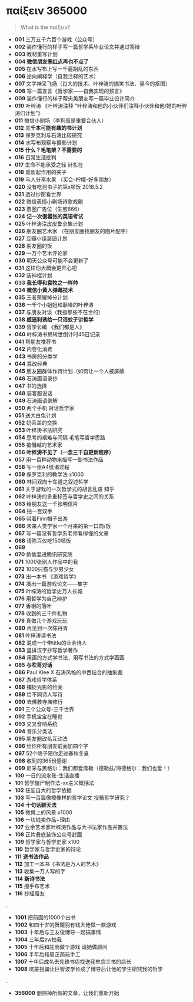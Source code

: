 ﻿# παίξειν 365000

> What is the παίξειν?

- **001** 三万五千六百个游戏（公众号）
- **002** 装作懂行的样子写一篇哲学系毕业论文并通过答辩
- **003** 教材重写计划
- **004** **微信朋友圈红点再也不点了**
- **005** 在水写布上写一千遍胡乱的东西
- **006** 逆向阐释学（自我注释的艺术）
- **007** 文字神采飞扬（肖大的技术、叶梓涛的搞笑书法、吴今的抠图）
- **008** 写一篇宣言《哲学家——自我实现的预言》
- **009** 装作懂行的样子帮央美朋友写一篇毕业设计简介
- **010** 叶梓涛 《叶梓涛注释 “叶梓涛和他的小伙伴们注释小伙伴和他/她的叶梓涛们计划”》
- **011** 微信小剧场（李狗蛋是重要合伙人）
- **012** **三千本可能有趣的书计划**
- **013** 保罗克利与石涛比较研究
- **014** 水写布观察与摄影计划
- **015** **什么？毛笔架？不需要的**
- **016** 日常生活批判
- **017** 生命不能承受之轻 针扎在
- **018** 重新起作用的夹子
- **019** 与人分享水果 	（买合-柠檬-好多朋友）
- **020** 没有吃到虫子的第x顿饭 2018.5.2
- **021** 透过纱窗看世界
- **022** 微信表情小剧场诗歌戏剧
- **023** 票圈广告位（生煎666）
- **024** **记一次很嚣张的英语考试**
- **025** 叶梓涛注皮皮鲁全集计划
- **026** 朋友圈艺术家 （在朋友圈找朋友的图片配字）
- **027** 豆瓣小组装逼计划
- **028** 朋友圈的饭
- **029** 一万个艺术评论家
- **030** 明天公众号可能不会更新了
- **031** 这样你大概会更开心吧
- **032** 装神棍计划
- **033** **我长得和袁牧之一样帅**
- **034** **微信小黄人弹幕技术**
- **035** 王者荣耀掉分计划
- **036** 一千个小姐姐和聒噪的叶梓涛
- **037** 与朋友对谈（我指那些不在世的）
- **038** **威逼利诱给一只活蚊子讲哲学**
- **039** 哲学长编 《我们都是人》
- **040** 叶梓涛书房转世倒计时45日记录
- **041** 帮朋友推荐书
- **042** 内卷化消费
- **043** 书房的分类学
- **044** 篡改经典
- **045** 朋友圈群体作诗计划（如何让一个人被屏蔽
- **046** 石涛画语录抄
- **047** 书的选择
- **048** 装客服说话
- **049** 石涛画语录解
- **050** 两个手机 对话哲学家
- **051** 送大白兔计划
- **052** 奶茶盖的交换
- **053** 叶梓涛书法研究
- **054** 思考的艰难与间隔 毛笔写哲学思路
- **055** 被僭越的艺术家
- **056** **叶梓涛不见了（一念三千自更新程序）**
- **057** 用一百种动物来描写一副书法作品
- **058** 写一张A4纸诸过程
- **059** 保罗克利的教学法 x1000
- **060** 林间双向十车道之叙述哲学
- **061** 关于游戏的一次哲学式的胡言乱语 知乎
- **062** 叶梓涛的多重标签与哲学史之间的关系
- **063** 给朋友送一千张明信片
- **064** 拍一百双手
- **065** 带着Finn帽子出游
- **066** 未来人类学家一个月来的第一口肉/饭
- **067** 写一篇没有哲学系老师看得懂的文章
- **068** 请陈百仪吃150顿饭
- **069**
- **070** 偷偷混进腾讯研究院
- **071** 1000张别人作品中的我
- **072** 1000只猫与少男少女
- **073** 出一本书 《游戏哲学》
- **074** 凑出一篇游戏论文——集字
- **075** 叶梓涛的哲学史万人长城
- **076** 用哲学为自己辩护
- **077** 香榭的落叶
- **078** 收到的三千件礼物
- **079** 真做几个游戏玩玩
- **080** 再见到一次陈丹青
- **081** 叶梓涛读书法
- **082** 混成一个带title的业余诗人
- **083** 竖排汉字抄写哲学著作
- **084** 用画的方式学书法，用写书法的方式学画画
- **085** **与吹哥对话**
- **086** Paul Klee X 石涛风格的中西结合的抽象画
- **087** 游戏哲学体系
- **088** 捕捉光影的绘画
- **089** 给不同诗人写诗
- **090** 去佛教寺庙修行
- **091** 三个公众号-三千世界
- **092** 手机宝宝在睡觉
- **093** 交叉音响系统
- **094** 音乐分类法
- **095** 朋友圈改名互动法
- **096** 给你所有朋友前面加四个字
- **097** 52个喷子陪你走过春秋冬夏
- **098** 收到的365份感谢
- **099** 尼采与黑格尔：我们都爱席勒（德勒兹/海德格尔：我们也爱！）
- **100** 一日的流水账-生活直播
- **101** 哲学僵尸制作法-xx主义概括法
- **102** 狂妄自大的哲学依据
- **103** 写一百篇像模像样的哲学论文 投稿哲学研究？
- **104** **十句话聊天法**
- **105** 微博上的风景 x1000
- **106** 一块钱卖作品+理由
- **107** 业余艺术家叶梓涛作品与大书法家作品并置法
- **108** 正片叠底装饰公众号封面
- **109** 哲学家与哲学史家 x100
- **110** 哲学家与哲学史家的辩论
- **111** **送书法作品**
- **112** 加工一本书《书法是万人的艺术》
- **113** 收集一万人写的字
- **114** **新诗书法**
- **115** 擦手布艺术
- **116** 抄经赠友

.

- **1001** 把前面的1000个出书
- **1002** 和四十岁的贺鲲羽有钱大佬做一款游戏
- **1003** 十年后与王友俊博导一起搞事情
- **1004** 三年后zw拍我
- **1005** 十年后和庄雨做个游戏 请她做顾问
- **1006** 半年后和周芷菡玩手工
- **1007** 十年后成名去先锋书店找送我牟宗三书的店长
- **1008** 坑蒙拐骗让巨智波学长成了博导后让他的学生研究我的哲学

.

- **356000** 删除掉所有的文章，让我们重新开始


